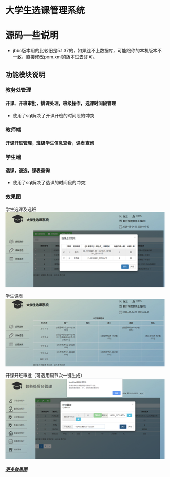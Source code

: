 # 大学生选课管理系统

# 源码一些说明
- jbbc版本用的比较旧是5.1.37的，如果连不上数据库，可能跟你的本机版本不一致，直接修改pom.xml的版本过去即可。

## 功能模块说明
### 教务处管理
#### 开课、开班审批，排课处理，班级操作，选课时间段管理
- 使用了sql解决了开课开班的时间段的冲突
### 教师端
#### 开课开班管理，班级学生信息查看，课表查询
### 学生端
#### 选课，退选，课表查询
- 使用了sql解决了选课的时间段的冲突

### 效果图
学生选课及选班
![学生选课及选班](https://github.com/yantao1995/PictureReference/blob/master/CourseSelectionSystem/%E5%AD%A6%E7%94%9F%E9%80%89%E8%AF%BE%E5%8F%8A%E9%80%89%E7%8F%AD.png)

学生课表
![学生课表](https://github.com/yantao1995/PictureReference/blob/master/CourseSelectionSystem/%E5%AD%A6%E7%94%9F%E8%AF%BE%E8%A1%A8%E8%87%AA%E5%8A%A8%E7%94%9F%E6%88%90.png)

开课开班审批（可选用周节次一键生成）
![开课开班审批](https://github.com/yantao1995/PictureReference/blob/master/CourseSelectionSystem/%E5%BC%80%E8%AF%BE%E5%BC%80%E7%8F%AD%E5%AE%A1%E6%89%B9.png)


##### [更多效果图](https://github.com/yantao1995/PictureReference/tree/master/CourseSelectionSystem)
